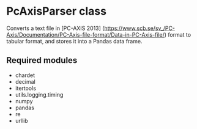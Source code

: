 # PcAxisParser class
Converts a text file in [PC-AXIS 2013]
(https://www.scb.se/sv_/PC-Axis/Documentation/PC-Axis-file-format/Data-in-PC-Axis-file/) format to tabular format, and
stores it into a Pandas data frame.

## Required modules

+ chardet
+ decimal
+ itertools
+ utils.logging.timing
+ numpy
+ pandas
+ re
+ urllib